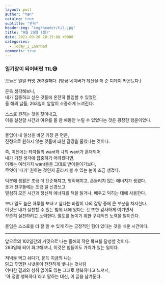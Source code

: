 ```yaml
---
layout: post
author: "Yan"
catalog: true
subtitle: "문득"
header-img: "img/header/til.jpg"
title: "9월 20일 (월)"
date: 2021-09-20 20:15:08 +0000
categories:
  - Today_I_Learned
comments: true
---
```


### 일기장이 되어버린 TIL😅

오늘은 일일 커밋 263일째다. (방금 네이버가 계산을 해 준 디데이 카운트다.)  

문득 생각해보니,  
내가 집중하고 싶은 것들에 온전히 몰입할 수 있었던  
올 해의 날들, 263일이 알알이 소중하게 느껴진다.  

스스로 원하는 것을 찾아내고,  
이를 실천할 시간과 여유를 올 한 해동안 누릴 수 있었다는 것은 굉장한 행운이었다.  

------
몰입이 내 일상을 바꾼 가장 큰 면은,  
진정으로 원하지 않는 것들에 대한 갈망을 줄였다는 것이다.  

즉, 이전에는 타자들의 want와 나의 want가 혼재되어  
내가 가진 생각에 집중하기 어려웠다면,  
이제는 여러가지 want들을 그대로 받아들이기보다,  
무엇이 '내가' 원하는 것인지 골라서 볼 수 있는 눈이 조금 생겼다.  

덕분에 생활은 조금 더 단순해지고, 명확해지고, 흔들리지 않는 에너지가 생겼다.  
옷과 친구들에는 조금 덜 신경쓰고  
열심히 모은 시간과 정신적 에너지를 책을 읽거나, 배우고 익히는 데에 사용한다.  

보다 밀도 높은 하루를 보내고 싶다는 바람이 나의 갈망 중에 큰 부분을 차지한다.  
이것은 내가 실천할 수 있는 범위 내에 있다는 것 또한 감사하게 여기면서  
꾸준히 실천하려고 노력한다. 밀도를 높이기 위한 구체적인 노력을 알아간다.  

몰입은 스스로를 더 잘 알 수 있게 하는 긍정적인 힘이 있다는 것을 배운 시간이다.  

------

앞으로의 102일간의 커밋으로 나는 올해의 작은 목표를 달성할 것이다.  
263일째 되어 회고해보니, 이것은 힘들어도 가치가 있는 일이다.  

저녁을 먹고 쉬다가, 문득 지금의 나는  
맑고 투명한 시냇물이 잔잔하게 빛나는 것처럼  
어떠한 결과와 성취 없이도 있는 그대로 행복하다고 느껴서,  
'아 정말 행복하다'라고 말하는 대신, 이 글을 남겨둔다.